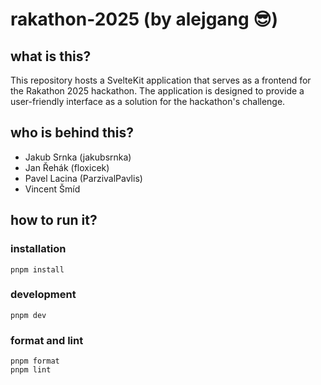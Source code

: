 # rakathon-2025 (by alejgang 😎)

## what is this?

This repository hosts a SvelteKit application that serves as a frontend for the Rakathon 2025 hackathon. The application is designed to provide a user-friendly interface as a solution for the hackathon's challenge.

## who is behind this?

- Jakub Srnka (jakubsrnka)
- Jan Řehák (floxicek)
- Pavel Lacina (ParzivalPavlis)
- Vincent Šmíd

## how to run it?

### installation

```
pnpm install
```

### development

```
pnpm dev
```

### format and lint

```
pnpm format
pnpm lint
```
